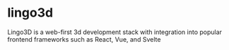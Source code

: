 # lingo3d
Lingo3D is a web-first 3d development stack with integration into popular frontend frameworks such as React, Vue, and Svelte
